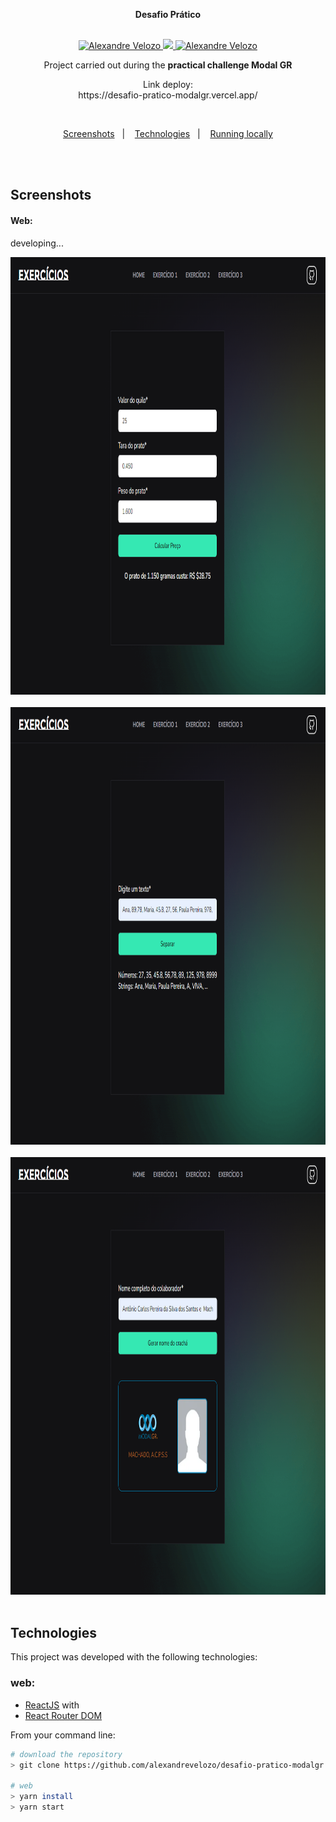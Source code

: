 <div align="center">

  <p><b>Desafio Prático</b></p>

  <br/>

  <a href="https://www.linkedin.com/in/alexandre-velozo-70626019b/">
      <img alt="Alexandre Velozo" src="https://img.shields.io/badge/-alexandrevelozo-0085b8?style=flat&logo=Linkedin&logoColor=121214" />
   </a>
  
  <a href="https://twitter.com/velozodev">
    <img src="https://img.shields.io/badge/-%40Alexand41906340-0085b8?style=flat&logo=Twitter&logoColor=121214" />
  </a>

  <a href="https://mailto:alexandrevelozo4@gmail.com">
    <img alt="Alexandre Velozo" src="https://img.shields.io/badge/-alexandrevelozo4%40gmail.com-0085b8?style=flat&logo=Gmail&logoColor=121214" />
  </a>
  
  <br/>
  
  <p>Project carried out during the <b>practical challenge Modal GR</b></p>

  <p>Link deploy: <br> https://desafio-pratico-modalgr.vercel.app/</p>

</div>

<br>

<p align="center">
  <a href="#screens">Screenshots</a>&nbsp;&nbsp;&nbsp;|&nbsp;&nbsp;&nbsp;
  <a href="#techs">Technologies</a>&nbsp;&nbsp;&nbsp;|&nbsp;&nbsp;&nbsp;
  <a href="#running-locally">Running locally</a>
</p>

<br/>&nbsp;

<h2 id="screens"> Screenshots </h2>

<h4>Web:</h4>

<span>developing...</span>

<img src=".github/exercise-one.png" alt="flex" height="700" width="1200" />
  <br/>&nbsp;

<img src=".github/exercise-two.png" alt="flex" height="700" width="1200" />
  <br/>&nbsp;

<img src=".github/exercise-three.png" alt="flex" height="700" width="1200" />
  <br/>&nbsp;

<h2 id="techs"> Technologies </h2>

This project was developed with the following technologies:

### web:

- [ReactJS](https://reactjs.org/) with
- [React Router DOM](https://reactrouter.com/web/guides/quick-start)

From your command line:

```sh
# download the repository
> git clone https://github.com/alexandrevelozo/desafio-pratico-modalgr

# web
> yarn install
> yarn start

```
